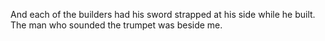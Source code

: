 And each of the builders had his sword strapped at his side while he built. The man who sounded the trumpet was beside me.
